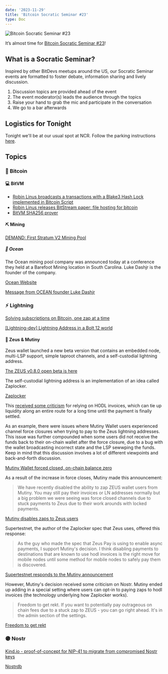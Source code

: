 ```yaml
---
date: '2023-11-29'
title: 'Bitcoin Socratic Seminar #23'
type: Doc
---
```


![Bitcoin Socratic Seminar #23](/bitcoin-socratic-seminar-23.jpg)

It’s almost time for <a href="https://www.meetup.com/atlantabitdevs/events/296345934/attendees/">Bitcoin Socratic Seminar #23</a>!

## What is a Socratic Seminar?

Inspired by other BitDevs meetups around the US, our Socratic Seminar events
are formatted to foster debate, information sharing and lively discussion.

1. Discussion topics are provided ahead of the event
2. The event moderator(s) leads the audience through the topics
3. Raise your hand to grab the mic and participate in the conversation
4. We go to a bar afterwards

## Logistics for Tonight

Tonight we'll be at our usual spot at NCR. Follow the parking instructions <a href="https://atlantabitdevs.org/parking-instructions-for-ncr/" target="_blank" rel="noreferrer">here</a>.

## Topics

### 🧡 Bitcoin

#### 💻 BitVM

- <a href="https://x.com/robin_linus/status/1721969594686926935?s=20" target="_blank" rel="noreferrer">Robin Linus broadcasts a transactions with a Blake3 Hash Lock implemented in Bitcoin Script</a>
- <a href="https://x.com/robin_linus/status/1723343871067804060?s=20" target="_blank" rel="noreferrer">Robin Linus releases BitStream paper: file hosting for bitcoin</a>
- <a href="https://twitter.com/super_testnet/status/1726772975544807913" target="_blank" rel="noreferrer">BitVM SHA256 prover</a>

#### ⛏️ Mining

<a href="https://bitcoinmagazine.com/business/demand-launches-worlds-first-stratum-v2-bitcoin-mining-pool" target="_blank" rel="noreferrer">DEMAND: First Stratum V2 Mining Pool</a>

##### 🌊 Ocean

The Ocean mining pool company was announced today at a conference they held at a Barefoot Mining location in South Carolina. Luke Dashjr is the founder of the company.

[Ocean Website](https://ocean.xyz/)

[Message from OCEAN founder Luke Dashjr](https://ocean.xyz/about)

### ⚡️ Lightning

[Solving subscriptions on Bitcoin, one zap at a time](https://blog.mutinywallet.com/solving-subscriptions-on-bitcoin-one-zap-at-a-time/)

[\[Lightning-dev\] Lightning Address in a Bolt 12 world](https://lists.linuxfoundation.org/pipermail/lightning-dev/2023-November/004204.html)

#### 🏺 Zeus &amp; Mutiny

Zeus wallet launched a new beta version that contains an embedded node, multi-LSP support, simple taproot channels, and a self-custodial lightning address.

[The ZEUS v0.8.0 open beta is here](https://blog.zeusln.com/zeus-v0-8-0-open-beta/)

The self-custodial lightning address is an implementation of an idea called Zaplocker.

[Zaplocker](https://github.com/supertestnet/zaplocker)

This <a href="https://twitter.com/TheBlueMatt/status/1716848494554595526" target="_blank" rel="noreferrer">received some criticism</a> for relying on HODL invoices, which can tie up liquidity along an entire route for a long time until the payment is finally settled.

As an example, there were issues where Mutiny Wallet users experienced channel force closures when trying to pay to the Zeus lightning addresses. This issue was further compounded when some users did not receive the funds back to their on-chain wallet after the force closure, due to a bug with the wallet broadcasting incorrect state and the LSP sewwping the funds. Keep in mind that this discussion involves a lot of different viewpoints and back-and-forth discussion.

[Mutiny Wallet forced closed, on-chain balance zero](https://stacker.news/items/315309)

As a result of the increase in force closes, Mutiny made this announcement:

> We have recently disabled the ability to zap ZEUS wallet users from Mutiny. You may still pay their invoices or LN addresses normally but a big problem we were seeing was force closed channels due to stuck payments to Zeus due to their work arounds with locked payments.

[Mutiny disables zaps to Zeus users](https://njump.me/nevent1qqsthlsymdheuj8tdcxwzxdz5y5y7aqhdedw7jzkw7rh6m3s5x05mtspp4mhxue69uhkummn9ekx7mqpzemhxue69uhhyetvv9ujumn0wd68ytnzv9hxgqghwaehxw309ahx7um5wghxvmt59emkj73wvf5h5qgkwaehxw309aex2mrp0yh8qunfd4skctnwv46qzrmhwden5te0dehhxarj9ekk7mgpzpmhxue69uhkummnw3ezuamfdejsz9rhwden5te0wfjkccte9ehx7um5wghxyecprpmhxue69uhhqatzd35kxtnjv4kxz7tfdenju6t0qyf8wumn8ghj7mmxve3ksctfdch8qatzqgsd79ejwuvz7v246danxqs3hgw7f2q4qrqz6x27je8er0nhfmykwzq4scury)

Supertestnet, the author of the Zaplocker spec that Zeus uses, offered this response:

> As the guy who made the spec that Zeus Pay is using to enable async payments, I support Mutiny's decision. I think disabling payments to destinations that are known to use hodl invoices is the right move for mobile nodes until some method for mobile nodes to safely pay them is discovered.

[Supertestnet responds to the Mutiny announcement](https://njump.me/nevent1qqs2d5q8f9c4tmzvrzg47d0gn7pdhhzjtc45d7dpp5x22v8zesf8pcgpp4mhxue69uhkummn9ekx7mqppamhxue69uhhxmmvda3k7tnwdsq3vamnwvaz7tmjv4kxz7fwdehhxarj9e3xzmnyqyf8wumn8ghj7mmxve3ksctfdch8qatzqythwumn8ghj7mn0wd68ytnxd46zuamf0ghxy6t6qyw8wumn8ghj7mn0wd68ytnzd96xxmmfdejhytnnda3kjctvqy28wumn8ghj7un9d3shjtnyv9kh2uewd9hszrmhwden5te0dehhxarj9ekk7mgprpmhxue69uhhqatzd35kxtnjv4kxz7tfdenju6t0qy28wumn8ghj7un9d3shjtnwdaehgu3wvfnsygpps055wkzgr583ynaaj0zkej4ytel9gh8whr2jsj8esfflf9aew5yw2p3e)

However, Mutiny's decision received some criticism on Nostr. Mutiny ended up adding in a special setting where users can opt-in to paying zaps to hodl invoices (the technology underlying how Zaplocker works).

> Freedom to get rekt. If you want to potentially pay outrageous on chain fees due to a stuck zap to ZEUS - you can go right ahead. It's in the admin section of the settings.

[Freedom to get rekt](https://njump.me/nevent1qqs2p0c5r6h597zvd5mka5k3avsnc93j5hehm6gp3s76t4sth6mrk0cpzemhxue69uhhyetvv9ujuurjd9kkzmpwdejhgqgdwaehxw309ahx7uewd3hkcqgswaehxw309ahx7um5wgh8w6twv5q3gamnwvaz7tmjv4kxz7fwdehhxarj9e3xwqgcwaehxw309ac82cnvd93juun9d3shj6twvuhxjmcpzfmhxue69uhk7enxvd5xz6tw9ec82cszyr03wvnhrqhnz4wn0vesyyd6rhj2s9gqcqk3jh5kf7gmua6we9nssvkva35)

### 🟣 Nostr

[Kind.io - proof-of-concept for NIP-41 to migrate from compromised Nostr keys](https://njump.me/nevent1qqsphpf7jgffzvf5a46lp5l7vhxsqf8snv409w3tttafmnhztpp4usgpp4mhxue69uhkummn9ekx7mqpz4mhxue69uhk2er9dchxummnw3ezumrpdejqzynhwden5te0wfjkccte9enrw73wd9hsz9nhwden5te0v96xcctn9ehx7um5wghxcctwvsq3gamnwvaz7tmjv4kxz7fwdehhxarj9e3xwqgswaehxw309ahx7um5wgh8w6twv5q3vamnwvaz7tmjv4kxz7fwwpexjmtpdshxuet5qyv8wumn8ghj7ur4vfkxjcewwfjkccted9hxwtnfduq3gamnwvaz7tmjv4kxz7fwv3sk6atn9e5k7qg0waehxw309ahx7um5wghx6mmdqgs04xzt6ldm9qhs0ctw0t58kf4z57umjzmjg6jywu0seadwtqqc75smspjvq)

[Nostrdb](http://git.jb55.com/nostrdb/file/README.md.html)
